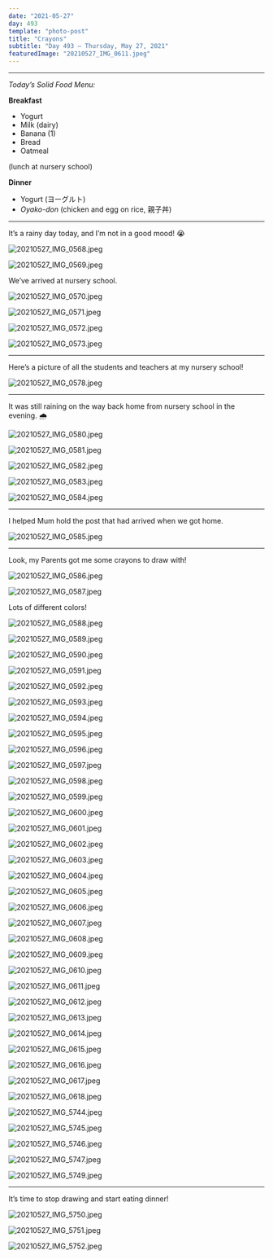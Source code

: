 ```yaml
---
date: "2021-05-27"
day: 493
template: "photo-post"
title: "Crayons"
subtitle: "Day 493 – Thursday, May 27, 2021"
featuredImage: "20210527_IMG_0611.jpeg"
---
```


<hr />

_Today’s Solid Food Menu:_

**Breakfast**

- Yogurt
- Milk (dairy)
- Banana (1)
- Bread
- Oatmeal

(lunch at nursery school)

**Dinner**

- Yogurt (ヨーグルト)
- *Oyako-don* (chicken and egg on rice, 親子丼)

<hr />

It’s a rainy day today, and I’m not in a good mood! 😭

![20210527_IMG_0568.jpeg](20210527_IMG_0568.jpeg)

![20210527_IMG_0569.jpeg](20210527_IMG_0569.jpeg)

We’ve arrived at nursery school.

![20210527_IMG_0570.jpeg](20210527_IMG_0570.jpeg)

![20210527_IMG_0571.jpeg](20210527_IMG_0571.jpeg)

![20210527_IMG_0572.jpeg](20210527_IMG_0572.jpeg)

![20210527_IMG_0573.jpeg](20210527_IMG_0573.jpeg)

<hr />

Here’s a picture of all the students and teachers at my nursery school!

![20210527_IMG_0578.jpeg](20210527_IMG_0578.jpeg)

<hr />

It was still raining on the way back home from nursery school in the evening. 🌧

![20210527_IMG_0580.jpeg](20210527_IMG_0580.jpeg)

![20210527_IMG_0581.jpeg](20210527_IMG_0581.jpeg)

![20210527_IMG_0582.jpeg](20210527_IMG_0582.jpeg)

![20210527_IMG_0583.jpeg](20210527_IMG_0583.jpeg)

![20210527_IMG_0584.jpeg](20210527_IMG_0584.jpeg)

<hr />

I helped Mum hold the post that had arrived when we got home.

![20210527_IMG_0585.jpeg](20210527_IMG_0585.jpeg)

<hr />

Look, my Parents got me some crayons to draw with!

![20210527_IMG_0586.jpeg](20210527_IMG_0586.jpeg)

![20210527_IMG_0587.jpeg](20210527_IMG_0587.jpeg)

Lots of different colors!

![20210527_IMG_0588.jpeg](20210527_IMG_0588.jpeg)

![20210527_IMG_0589.jpeg](20210527_IMG_0589.jpeg)

![20210527_IMG_0590.jpeg](20210527_IMG_0590.jpeg)

![20210527_IMG_0591.jpeg](20210527_IMG_0591.jpeg)

![20210527_IMG_0592.jpeg](20210527_IMG_0592.jpeg)

![20210527_IMG_0593.jpeg](20210527_IMG_0593.jpeg)

![20210527_IMG_0594.jpeg](20210527_IMG_0594.jpeg)

![20210527_IMG_0595.jpeg](20210527_IMG_0595.jpeg)

![20210527_IMG_0596.jpeg](20210527_IMG_0596.jpeg)

![20210527_IMG_0597.jpeg](20210527_IMG_0597.jpeg)

![20210527_IMG_0598.jpeg](20210527_IMG_0598.jpeg)

![20210527_IMG_0599.jpeg](20210527_IMG_0599.jpeg)

![20210527_IMG_0600.jpeg](20210527_IMG_0600.jpeg)

![20210527_IMG_0601.jpeg](20210527_IMG_0601.jpeg)

![20210527_IMG_0602.jpeg](20210527_IMG_0602.jpeg)

![20210527_IMG_0603.jpeg](20210527_IMG_0603.jpeg)

![20210527_IMG_0604.jpeg](20210527_IMG_0604.jpeg)

![20210527_IMG_0605.jpeg](20210527_IMG_0605.jpeg)

![20210527_IMG_0606.jpeg](20210527_IMG_0606.jpeg)

![20210527_IMG_0607.jpeg](20210527_IMG_0607.jpeg)

![20210527_IMG_0608.jpeg](20210527_IMG_0608.jpeg)

![20210527_IMG_0609.jpeg](20210527_IMG_0609.jpeg)

![20210527_IMG_0610.jpeg](20210527_IMG_0610.jpeg)

![20210527_IMG_0611.jpeg](20210527_IMG_0611.jpeg)

![20210527_IMG_0612.jpeg](20210527_IMG_0612.jpeg)

![20210527_IMG_0613.jpeg](20210527_IMG_0613.jpeg)

![20210527_IMG_0614.jpeg](20210527_IMG_0614.jpeg)

![20210527_IMG_0615.jpeg](20210527_IMG_0615.jpeg)

![20210527_IMG_0616.jpeg](20210527_IMG_0616.jpeg)

![20210527_IMG_0617.jpeg](20210527_IMG_0617.jpeg)

![20210527_IMG_0618.jpeg](20210527_IMG_0618.jpeg)

![20210527_IMG_5744.jpeg](20210527_IMG_5744.jpeg)

![20210527_IMG_5745.jpeg](20210527_IMG_5745.jpeg)

![20210527_IMG_5746.jpeg](20210527_IMG_5746.jpeg)

![20210527_IMG_5747.jpeg](20210527_IMG_5747.jpeg)

![20210527_IMG_5749.jpeg](20210527_IMG_5749.jpeg)

<hr />

It’s time to stop drawing and start eating dinner!

![20210527_IMG_5750.jpeg](20210527_IMG_5750.jpeg)

![20210527_IMG_5751.jpeg](20210527_IMG_5751.jpeg)

![20210527_IMG_5752.jpeg](20210527_IMG_5752.jpeg)

